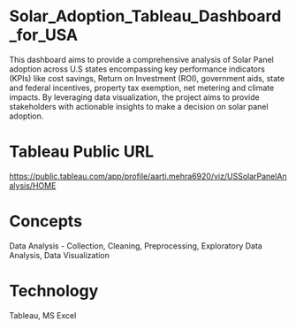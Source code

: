 # Solar_Adoption_Tableau_Dashboard_for_USA

This dashboard aims to provide a comprehensive analysis of Solar Panel adoption across U.S states encompassing key performance indicators (KPIs) like cost savings, Return on Investment (ROI), government aids, state and federal incentives, property tax exemption, net metering and climate impacts. By leveraging data visualization, the project aims to provide stakeholders with actionable insights to make a decision on solar panel adoption.

# Tableau Public URL

https://public.tableau.com/app/profile/aarti.mehra6920/viz/USSolarPanelAnalysis/HOME

# Concepts

Data Analysis - Collection, Cleaning, Preprocessing, Exploratory Data Analysis, Data Visualization

# Technology

Tableau, MS Excel



